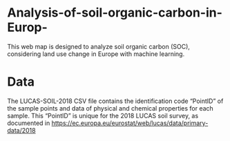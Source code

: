 # Analysis-of-soil-organic-carbon-in-Europ-
This web map is designed to analyze soil organic carbon (SOC), considering land use change in Europe with machine learning.

# Data

The LUCAS-SOIL-2018 CSV file contains the identification code “PointID” of the sample points and data of physical and chemical properties for each sample. This “PointID” is unique for the 2018 LUCAS soil survey, as documented in https://ec.europa.eu/eurostat/web/lucas/data/primary-data/2018
